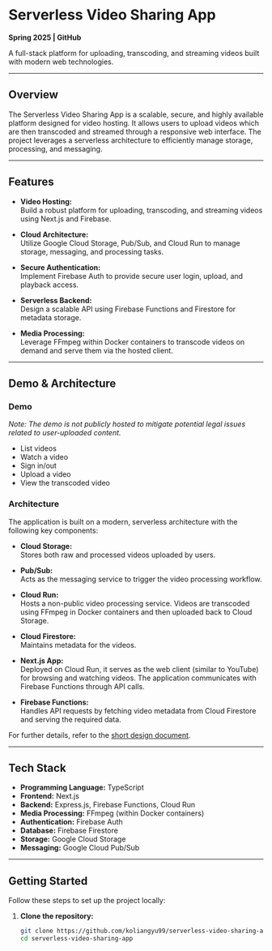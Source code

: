 # Serverless Video Sharing App

**Spring 2025 | GitHub**

A full-stack platform for uploading, transcoding, and streaming videos built with modern web technologies.

---

## Overview

The Serverless Video Sharing App is a scalable, secure, and highly available platform designed for video hosting. It allows users to upload videos which are then transcoded and streamed through a responsive web interface. The project leverages a serverless architecture to efficiently manage storage, processing, and messaging.

---

## Features

- **Video Hosting:**  
  Build a robust platform for uploading, transcoding, and streaming videos using Next.js and Firebase.
  
- **Cloud Architecture:**  
  Utilize Google Cloud Storage, Pub/Sub, and Cloud Run to manage storage, messaging, and processing tasks.
  
- **Secure Authentication:**  
  Implement Firebase Auth to provide secure user login, upload, and playback access.
  
- **Serverless Backend:**  
  Design a scalable API using Firebase Functions and Firestore for metadata storage.
  
- **Media Processing:**  
  Leverage FFmpeg within Docker containers to transcode videos on demand and serve them via the hosted client.

---

## Demo & Architecture

### Demo

*Note: The demo is not publicly hosted to mitigate potential legal issues related to user-uploaded content.*

- List videos
- Watch a video
- Sign in/out
- Upload a video
- View the transcoded video

### Architecture

The application is built on a modern, serverless architecture with the following key components:

- **Cloud Storage:**  
  Stores both raw and processed videos uploaded by users.

- **Pub/Sub:**  
  Acts as the messaging service to trigger the video processing workflow.

- **Cloud Run:**  
  Hosts a non-public video processing service. Videos are transcoded using FFmpeg in Docker containers and then uploaded back to Cloud Storage.

- **Cloud Firestore:**  
  Maintains metadata for the videos.

- **Next.js App:**  
  Deployed on Cloud Run, it serves as the web client (similar to YouTube) for browsing and watching videos. The application communicates with Firebase Functions through API calls.

- **Firebase Functions:**  
  Handles API requests by fetching video metadata from Cloud Firestore and serving the required data.

For further details, refer to the [short design document](./DESIGN_DOC.md).

---

## Tech Stack

- **Programming Language:** TypeScript
- **Frontend:** Next.js
- **Backend:** Express.js, Firebase Functions, Cloud Run
- **Media Processing:** FFmpeg (within Docker containers)
- **Authentication:** Firebase Auth
- **Database:** Firebase Firestore
- **Storage:** Google Cloud Storage
- **Messaging:** Google Cloud Pub/Sub

---

## Getting Started

Follow these steps to set up the project locally:

1. **Clone the repository:**

   ```bash
   git clone https://github.com/koliangyu99/serverless-video-sharing-app.git
   cd serverless-video-sharing-app
